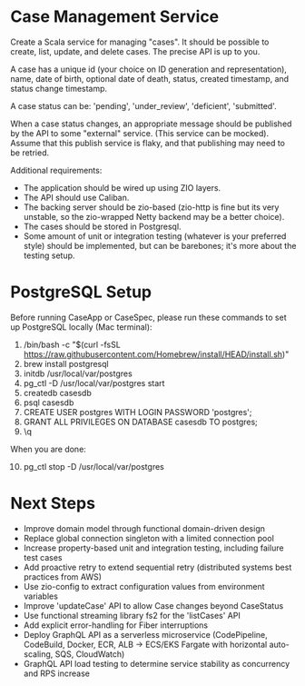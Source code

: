 # Case Management Service

Create a Scala service for managing "cases". It should be possible to create, list, update, and delete cases. The precise API is up to you.

A case has a unique id (your choice on ID generation and representation), name, date of birth, optional date of death, status, created timestamp, and status change timestamp.

A case status can be: 'pending', 'under_review', 'deficient', 'submitted'.

When a case status changes, an appropriate message should be published by the API to some "external" service. (This service can be mocked). Assume that this publish service is flaky, and that publishing may need to be retried.

Additional requirements:

* The application should be wired up using ZIO layers.
* The API should use Caliban.
* The backing server should be zio-based (zio-http is fine but its very unstable, so the zio-wrapped Netty backend may be a better choice).
* The cases should be stored in Postgresql.
* Some amount of unit or integration testing (whatever is your preferred style) should be implemented, but can be barebones; it's more about the testing setup.

# PostgreSQL Setup

Before running CaseApp or CaseSpec, please run these commands to set up PostgreSQL locally (Mac terminal):

1. /bin/bash -c "$(curl -fsSL https://raw.githubusercontent.com/Homebrew/install/HEAD/install.sh)"
2. brew install postgresql
3. initdb /usr/local/var/postgres
4. pg_ctl -D /usr/local/var/postgres start
5. createdb casesdb
6. psql casesdb
7. CREATE USER postgres WITH LOGIN PASSWORD 'postgres';
8. GRANT ALL PRIVILEGES ON DATABASE casesdb TO postgres;
9. \q

When you are done:

10. pg_ctl stop -D /usr/local/var/postgres


# Next Steps

* Improve domain model through functional domain-driven design
* Replace global connection singleton with a limited connection pool
* Increase property-based unit and integration testing, including failure test cases
* Add proactive retry to extend sequential retry (distributed systems best practices from AWS)
* Use zio-config to extract configuration values from environment variables
* Improve 'updateCase' API to allow Case changes beyond CaseStatus
* Use functional streaming library fs2 for the 'listCases' API
* Add explicit error-handling for Fiber interruptions
* Deploy GraphQL API as a serverless microservice (CodePipeline, CodeBuild, Docker, ECR, ALB -> ECS/EKS Fargate with horizontal auto-scaling, SQS, CloudWatch)
* GraphQL API load testing to determine service stability as concurrency and RPS increase
